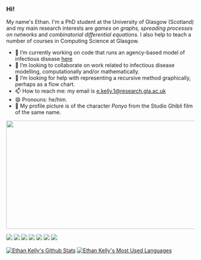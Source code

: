 ### Hi!

<!-- **ethankelly/ethankelly** is a ✨ _special_ ✨ repository because its `README.md` (this file) appears on your GitHub profile. -->

<!-- About me -->

My name's Ethan. I'm a PhD student at the University of Glasgow (Scotland) and my main research interests are _games on graphs,_  _spreading processes on networks_ and _combinatorial differential equations._ I also help to teach a number of courses in Computing Science at Glasgow.

- 🔭 I’m currently working on code that runs an agency-based model of infectious disease [here](https://github.com/ethankelly/Agency)
- 👯 I’m looking to collaborate on work related to infectious disease modelling, computationally and/or mathematically.
- 🤔 I’m looking for help with representing a recursive method graphically, perhaps as a flow chart.
- 📫 How to reach me: my email is [e.kelly.1@research.gla.ac.uk](mailto:e.kelly.1@research.gla.ac.uk)
- 😄 Pronouns: he/him.
- 🔦 My profile picture is of the character _Ponyo_ from the Studio Ghibli film of the same name.

<!-- Ponyo loves ham! -->

<p align="center">
  <img width="540" height="290" src="https://github.com/ethankelly/ethankelly/blob/main/ponyo_loves_ham.gif">
</p>

<!-- Shields -->

![](https://img.shields.io/badge/OS-Mac-informational?style=flat&logo=apple&logoColor=white&color=yellow)
![](https://img.shields.io/badge/OS-Linux-informational?style=flat&logo=linux&logoColor=white&color=yellow)
![](https://img.shields.io/badge/Editor-IntelliJ%20IDEA-informational?style=flat&logo=intellij-idea&logoColor=white&color=yellow)
![](https://img.shields.io/badge/Editor-PyCharm-informational?style=flat&logo=pycharm&logoColor=white&color=yellow)
![](https://img.shields.io/badge/Code-Java-informational?style=flat&logo=java&logoColor=white&color=yellow)
![](https://img.shields.io/badge/Code-Python-informational?style=flat&logo=python&logoColor=white&color=yellow)
![](https://img.shields.io/badge/Code-Wolfram%20Mathematica-informational?style=flat&logo=wolfram-mathematica&logoColor=white&color=yellow)

<!-- GitHub stats -->

<a href="https://github.com/ethankelly">
  <img align="center" alt="Ethan Kelly's Github Stats" src="https://github-readme-stats-ethankelly.vercel.app/api?username=ethankelly&show_icons=true&hide_border=true&count_private=true&include_all_commits=true&theme=great-gatsby" /></a>
  
<a href="https://github.com/ethankelly">  
  <img align="center" alt="Ethan Kelly's Most Used Languages" src="https://github-readme-stats-ethankelly.vercel.app/api/top-langs/?username=ethankelly&layout=compact&hide_border=true&theme=great-gatsby" /></a>

